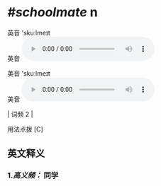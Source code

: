 # ***\#schoolmate*** n
英音 'skuːlmeɪt  
英音
<audio src="./media/schoolmate-B.aac" controls="controls"></audio>

美音 'skuːlmeɪt  
美音
<audio src="./media/schoolmate.aac" controls="controls"></audio>



| 词频 2 |  

用法点拨  [C]

英文释义
---
### 1.*高义频：* **同学**  


